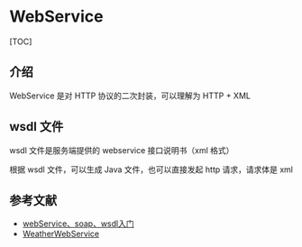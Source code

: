 # WebService

[TOC]

## 介绍

WebService 是对 HTTP 协议的二次封装，可以理解为 HTTP + XML



## wsdl 文件

wsdl 文件是服务端提供的 webservice 接口说明书（xml 格式）

根据 wsdl 文件，可以生成 Java 文件，也可以直接发起 http 请求，请求体是 xml



## 参考文献

* [webService、soap、wsdl入门](https://zhuanlan.zhihu.com/p/383326629)
* [WeatherWebService](http://www.webxml.com.cn/WebServices/WeatherWebService.asmx?op=getWeatherbyCityName)